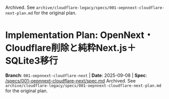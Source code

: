 Archived. See `archive/cloudflare-legacy/specs/001-oepnnext-cloudflare-next-plan.md` for the original plan.
# Implementation Plan: OpenNext・Cloudflare削除と純粋Next.js＋SQLite3移行

**Branch**: `001-oepnnext-cloudflare-next` | **Date**: 2025-09-08 | **Spec**: [/specs/001-oepnnext-cloudflare-next/spec.md](/specs/001-oepnnext-cloudflare-next/spec.md)
Archived. See `archive/cloudflare-legacy/specs/001-oepnnext-cloudflare-next-plan.md` for the original plan.